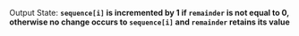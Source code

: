 Output State: **`sequence[i]` is incremented by 1 if `remainder` is not equal to 0, otherwise no change occurs to `sequence[i]` and `remainder` retains its value**